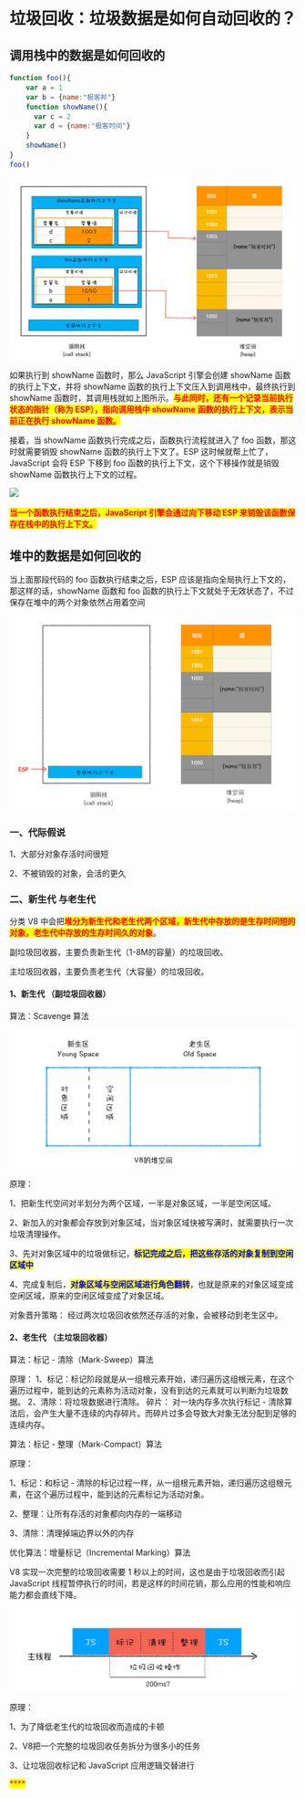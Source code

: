 # 垃圾回收：垃圾数据是如何自动回收的？

## ​调用栈中的数据是如何回收的

```javascript
function foo(){
    var a = 1
    var b = {name:"极客邦"}
    function showName(){
      var c = 2
      var d = {name:"极客时间"}
    }
    showName()
}
foo()
```

![](<../../.gitbook/assets/image (91).png>)

如果执行到 showName 函数时，那么 JavaScript 引擎会创建 showName 函数的执行上下文，并将 showName 函数的执行上下文压入到调用栈中，最终执行到 showName 函数时，其调用栈就如上图所示。<mark style="color:red;">**与此同时，还有一个记录当前执行状态的指针（称为 ESP），指向调用栈中 showName 函数的执行上下文，表示当前正在执行 showName 函数。**</mark>

接着，当 showName 函数执行完成之后，函数执行流程就进入了 foo 函数，那这时就需要销毁 showName 函数的执行上下文了。ESP 这时候就帮上忙了，JavaScript 会将 ESP 下移到 foo 函数的执行上下文，这个下移操作就是销毁 showName 函数执行上下文的过程。

![](<../../.gitbook/assets/image (90) (1).png>)

<mark style="color:red;">**当一个函数执行结束之后，JavaScript 引擎会通过向下移动 ESP 来销毁该函数保存在栈中的执行上下文。**</mark>

## 堆中的数据是如何回收的

当上面那段代码的 foo 函数执行结束之后，ESP 应该是指向全局执行上下文的，那这样的话，showName 函数和 foo 函数的执行上下文就处于无效状态了，不过保存在堆中的两个对象依然占用着空间

![](<../../.gitbook/assets/image (86).png>)

### 一、代际假说&#x20;

1、大部分对象存活时间很短&#x20;

2、不被销毁的对象，会活的更久

### 二、新生代 与老生代

分类 V8 中会把<mark style="color:red;">**堆分为新生代和老生代两个区域，新生代中存放的是生存时间短的对象，老生代中存放的生存时间久的对象**</mark>。

副垃圾回收器，主要负责新生代（1-8M的容量）的垃圾回收。

主垃圾回收器，主要负责老生代（大容量）的垃圾回收。

#### 1、新生代 （副垃圾回收器）

算法：Scavenge 算法&#x20;

![](<../../.gitbook/assets/image (60).png>)

原理：&#x20;

1、把新生代空间对半划分为两个区域，一半是对象区域，一半是空闲区域。

2、新加入的对象都会存放到对象区域，当对象区域快被写满时，就需要执行一次垃圾清理操作。&#x20;

3、先对对象区域中的垃圾做标记，<mark style="color:blue;">**标记完成之后，把这些存活的对象复制到空闲区域中**</mark>&#x20;

4、完成复制后，<mark style="color:blue;">**对象区域与空闲区域进行角色翻转**</mark>，也就是原来的对象区域变成空闲区域，原来的空闲区域变成了对象区域。&#x20;

对象晋升策略： 经过两次垃圾回收依然还存活的对象，会被移动到老生区中。

#### 2、老生代 （主垃圾回收器）

算法：标记 - 清除（Mark-Sweep）算法&#x20;

原理： 1、标记：标记阶段就是从一组根元素开始，递归遍历这组根元素，在这个遍历过程中，能到达的元素称为活动对象，没有到达的元素就可以判断为垃圾数据。 2、清除：将垃圾数据进行清除。 碎片： 对一块内存多次执行标记 - 清除算法后，会产生大量不连续的内存碎片。而碎片过多会导致大对象无法分配到足够的连续内存。

算法：标记 - 整理（Mark-Compact）算法&#x20;

原理：&#x20;

1、标记：和标记 - 清除的标记过程一样，从一组根元素开始，递归遍历这组根元素，在这个遍历过程中，能到达的元素标记为活动对象。

2、整理：让所有存活的对象都向内存的一端移动&#x20;

3、清除：清理掉端边界以外的内存

优化算法：增量标记（Incremental Marking）算法

V8 实现一次完整的垃圾回收需要 1 秒以上的时间，这也是由于垃圾回收而引起 JavaScript 线程暂停执行的时间，若是这样的时间花销，那么应用的性能和响应能力都会直线下降。

![](<../../.gitbook/assets/image (61).png>)

&#x20;原理：&#x20;

1、为了降低老生代的垃圾回收而造成的卡顿&#x20;

2、V8把一个完整的垃圾回收任务拆分为很多小的任务&#x20;

3、让垃圾回收标记和 JavaScript 应用逻辑交替进行

<mark style="color:red;">****</mark>
